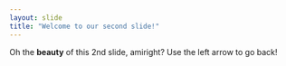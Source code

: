 ```yaml
---
layout: slide
title: "Welcome to our second slide!"
---
```

Oh the **beauty** of this 2nd slide, amiright?
Use the left arrow to go back!
